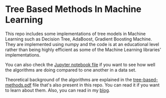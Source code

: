 # Tree Based Methods In Machine Learning

This repo includes some implementations of tree models in Machine Learning such as Decision Tree, AdaBoost, Gradient Boosting Machine. 
They are implemented using numpy and the code is at an educational level rather than being highly efficient as some of the Machine Learning libraries' implementations.

You can also check the [Jupyter notebook file](https://github.com/tugrulhkarabulut/Tree-Based-Methods/blob/master/Tree%20Based%20Classification%20Applications.ipynb) if you want to see how well the algorithms are doing compared to one another in a data set.

Theoretical background of the algorithms are explained in the [tree-based-methods.pdf](https://raw.githubusercontent.com/tugrulhkarabulut/Tree-Based-Methods/master/tree-based-methods.pdf) file that's also present in this repo. You can read it if you
want to learn about them. Also, you can read in my [blog](https://tugrulhkarabulut.github.io/blog).
